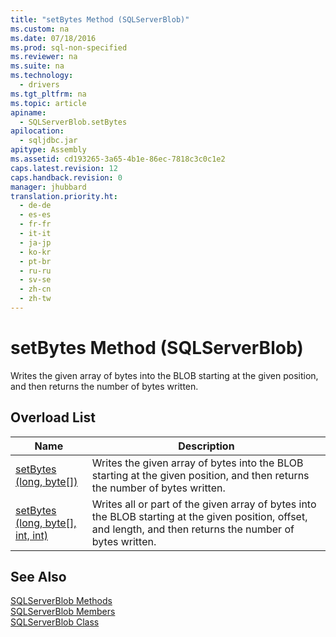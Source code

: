 ```yaml
---
title: "setBytes Method (SQLServerBlob)"
ms.custom: na
ms.date: 07/18/2016
ms.prod: sql-non-specified
ms.reviewer: na
ms.suite: na
ms.technology: 
  - drivers
ms.tgt_pltfrm: na
ms.topic: article
apiname: 
  - SQLServerBlob.setBytes
apilocation: 
  - sqljdbc.jar
apitype: Assembly
ms.assetid: cd193265-3a65-4b1e-86ec-7818c3c0c1e2
caps.latest.revision: 12
caps.handback.revision: 0
manager: jhubbard
translation.priority.ht: 
  - de-de
  - es-es
  - fr-fr
  - it-it
  - ja-jp
  - ko-kr
  - pt-br
  - ru-ru
  - sv-se
  - zh-cn
  - zh-tw
---
```

# setBytes Method (SQLServerBlob)
  Writes the given array of bytes into the BLOB starting at the given position, and then returns the number of bytes written.  
  
## Overload List  
  
|Name|Description|  
|----------|-----------------|  
|[setBytes (long, byte&#91;&#93;)](../content/setBytes-Method--long--byte-.md)|Writes the given array of bytes into the BLOB starting at the given position, and then returns the number of bytes written.|  
|[setBytes (long, byte&#91;&#93;, int, int)](../content/setBytes-Method--long--byte--int--int-.md)|Writes all or part of the given array of bytes into the BLOB starting at the given position, offset, and length, and then returns the number of bytes written.|  
  
## See Also  
 [SQLServerBlob Methods](../content/SQLServerBlob-Methods.md)   
 [SQLServerBlob Members](../content/SQLServerBlob-Members.md)   
 [SQLServerBlob Class](../content/SQLServerBlob-Class.md)  
  
  